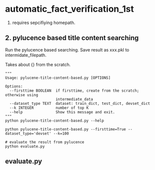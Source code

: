# automatic_fact_verification_1st
1. requires sepcifiying homepath.

## 2. pylucence based title content searching
Run the pylucence based searching. Save result as xxx.pkl to intermidate_filepath. 

Takes about {} from the scratch.

```
"""
Usage: pylucene-title-content-based.py [OPTIONS]

Options:
  --firsttime BOOLEAN  if firsttime, create from the scratch; otherwise using
                       intermediate_data
  --dataset_type TEXT  dataset: train_dict, test_dict, devset_dict
  --k INTEGER          number of top K
  --help               Show this message and exit.
"""
python pylucene-title-content-based.py --help

python pylucene-title-content-based.py --firsttime=True --dataset_type='devset' --k=100

# evaluate the result from pylucence 
python evaluate.py
```


## evaluate.py
